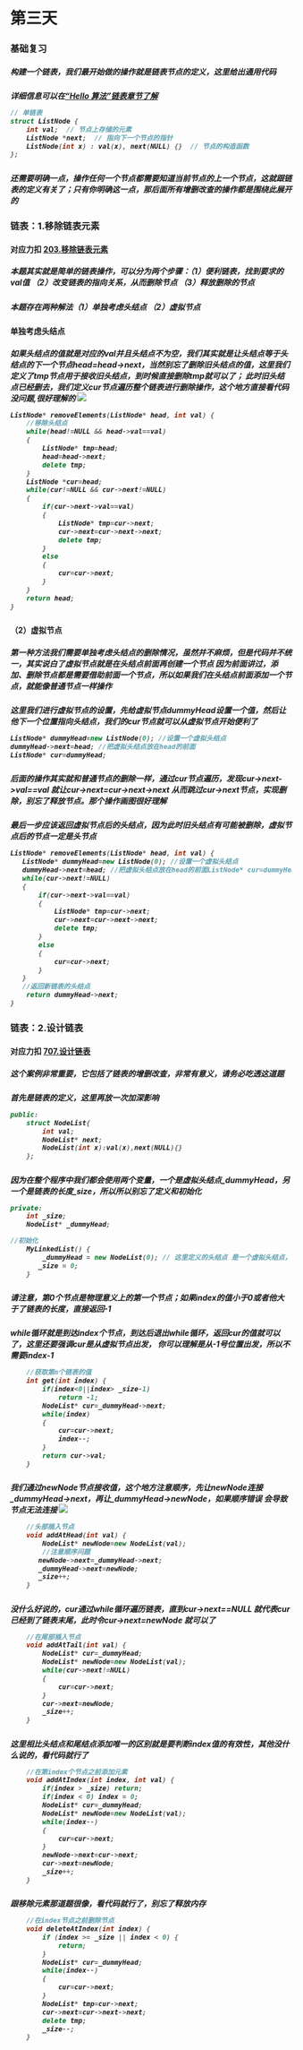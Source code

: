 <h1>第三天</h1>

<h3>基础复习
<h5>构建一个链表，我们最开始做的操作就是链表节点的定义，这里给出通用代码
<h5>详细信息可以在<a href="https://www.hello-algo.com/chapter_array_and_linkedlist/linked_list/">“Hello 算法”链表章节了解</a>

```c++
// 单链表
struct ListNode {
    int val;  // 节点上存储的元素
    ListNode *next;  // 指向下一个节点的指针
    ListNode(int x) : val(x), next(NULL) {}  // 节点的构造函数
};
```
<h5>还需要明确一点，操作任何一个节点都需要知道当前节点的上一个节点，这就跟链表的定义有关了；只有你明确这一点，那后面所有增删改查的操作都是围绕此展开的

<h3>链表：1.移除链表元素
<h4>对应力扣 <a href="https://leetcode.cn/problems/remove-linked-list-elements/description/">203.移除链表元素</a></h4>
<h5>本题其实就是简单的链表操作，可以分为两个步骤：（1）便利链表，找到要求的val值 （2）改变链表的指向关系，从而删除节点 （3）释放删除的节点
<h5>本题存在两种解法（1）单独考虑头结点 （2）虚拟节点
<h4>单独考虑头结点
<h5>如果头结点的值就是对应的val并且头结点不为空，我们其实就是让头结点等于头结点的下一个节点head=head->next，当然别忘了删除旧头结点的值，这里我们定义了tmp节点用于接收旧头结点，到时候直接删除tmp就可以了；
此时旧头结点已经删去，我们定义cur节点遍历整个链表进行删除操作，这个地方直接看代码没问题,很好理解的
<img src="./链表/节点删除.png">

```c++
ListNode* removeElements(ListNode* head, int val) {
    //移除头结点
    while(head!=NULL && head->val==val)
    {
        ListNode* tmp=head;
        head=head->next;
        delete tmp;
    }
    ListNode *cur=head;
    while(cur!=NULL && cur->next!=NULL)
    {
        if(cur->next->val==val)
        {
            ListNode* tmp=cur->next;
            cur->next=cur->next->next;
            delete tmp;
        }
        else
        {
            cur=cur->next;
        }
    }
    return head;
}
```

<h4>（2）虚拟节点
<h5>第一种方法我们需要单独考虑头结点的删除情况，虽然并不麻烦，但是代码并不统一，其实说白了虚拟节点就是在头结点前面再创建一个节点
因为前面讲过，添加、删除节点都是需要借助前面一个节点，所以如果我们在头结点前面添加一个节点，就能像普通节点一样操作
<h5>这里我们进行虚拟节点的设置，先给虚拟节点dummyHead设置一个值，然后让他下一个位置指向头结点，我们的cur节点就可以从虚拟节点开始便利了

```c++
ListNode* dummyHead=new ListNode(0); //设置一个虚拟头结点
dummyHead->next=head; //把虚拟头结点放在head的前面
ListNode* cur=dummyHead;
```
<h5>后面的操作其实就和普通节点的删除一样，通过cur节点遍历，发现cur->next->val==val 就让cur->next=cur->next->next
从而跳过cur->next节点，实现删除，别忘了释放节点。那个操作画图很好理解
<h5>最后一步应该返回虚拟节点后的头结点，因为此时旧头结点有可能被删除，虚拟节点后的节点一定是头节点


```c++
ListNode* removeElements(ListNode* head, int val) {
   ListNode* dummyHead=new ListNode(0); //设置一个虚拟头结点
   dummyHead->next=head; //把虚拟头结点放在head的前面ListNode* cur=dummyHead;
   while(cur->next!=NULL)
   {
       if(cur->next->val==val)
       {
           ListNode* tmp=cur->next;
           cur->next=cur->next->next;
           delete tmp;
       }
       else
       {
           cur=cur->next;
       }
   }
   //返回新链表的头结点
    return dummyHead->next;
}
```

<h3>链表：2.设计链表
<h4>对应力扣 <a href="https://leetcode.cn/problems/design-linked-list/solutions/281357/707-she-ji-lian-biao-cyu-yan-chao-xiang-xi-ban-ben/">707.设计链表</a>
<h5>这个案例非常重要，它包括了链表的增删改查，非常有意义，请务必吃透这道题
<h5>首先是链表的定义，这里再放一次加深影响

```c++
public:
    struct NodeList{
        int val;
        NodeList* next;
        NodeList(int x):val(x),next(NULL){}
    };
```
<h5>因为在整个程序中我们都会使用两个变量，一个是虚拟头结点_dummyHead，另一个是链表的长度_size，所以所以别忘了定义和初始化

```c++
private:
    int _size;
    NodeList* _dummyHead;
```

```c++
//初始化
    MyLinkedList() {
        _dummyHead = new NodeList(0); // 这里定义的头结点 是一个虚拟头结点，而不是真正的链表头结点
       _size = 0;
    }
```
<h5>请注意，第0个节点是物理意义上的第一个节点；如果index的值小于0或者他大于了链表的长度，直接返回-1
<h5>while循环就是到达index个节点，到达后退出while循环，返回cur的值就可以了，这里还要强调cur是从虚拟节点出发，
你可以理解是从-1号位置出发，所以不需要index-1


```c++
    //获取第n个链表的值
    int get(int index) {
        if(index<0||index> _size-1)
            return -1;
        NodeList* cur=_dummyHead->next;
        while(index)
        {
            cur=cur->next;
            index--;
        }
        return cur->val;
    }
```

<h5>我们通过newNode节点接收值，这个地方注意顺序，先让newNode连接_dummyHead->next，再让_dummyHead->newNode，如果顺序错误
会导致节点无法连接
<img src="./链表/节点连接.png">

```c++
    //头部插入节点
    void addAtHead(int val) {
        NodeList* newNode=new NodeList(val);
        //注意顺序问题
       newNode->next=_dummyHead->next;
       _dummyHead->next=newNode;
       _size++;
    }
```

<h5>没什么好说的，cur通过while循环遍历链表，直到cur->next==NULL 就代表cur已经到了链表末尾，此时令cur->next=newNode 就可以了

```c++
    //在尾部插入节点
    void addAtTail(int val) {
        NodeList* cur=_dummyHead;
        NodeList* newNode=new NodeList(val);
        while(cur->next!=NULL)
        {
            cur=cur->next;
        }
        cur->next=newNode;
        _size++;
    }
```

<h5>这里相比头结点和尾结点添加唯一的区别就是要判断index值的有效性，其他没什么说的，看代码就行了

```c++
    //在第index个节点之前添加元素
    void addAtIndex(int index, int val) {
        if(index > _size) return;
        if(index < 0) index = 0;
        NodeList* cur=_dummyHead;
        NodeList* newNode=new NodeList(val);
        while(index--)
        {
            cur=cur->next;
        }
        newNode->next=cur->next;
        cur->next=newNode;
        _size++;
    }
```

<h5>跟移除元素那道题很像，看代码就行了，别忘了释放内存

```c++
    //在index节点之前删除节点
    void deleteAtIndex(int index) {
        if (index >= _size || index < 0) {
            return;
        }
        NodeList* cur=_dummyHead;
        while(index--)
        {
            cur=cur->next;
        }
        NodeList* tmp=cur->next;
        cur->next=cur->next->next;
        delete tmp;
        _size--;
    }
```

